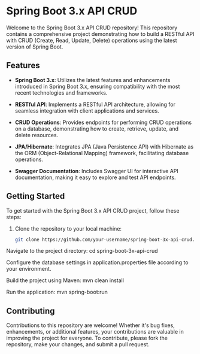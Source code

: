 # Spring Boot 3.x API CRUD

Welcome to the Spring Boot 3.x API CRUD repository! This repository contains a comprehensive project demonstrating how to build a RESTful API with CRUD (Create, Read, Update, Delete) operations using the latest version of Spring Boot.

## Features

- **Spring Boot 3.x**: Utilizes the latest features and enhancements introduced in Spring Boot 3.x, ensuring compatibility with the most recent technologies and frameworks.
  
- **RESTful API**: Implements a RESTful API architecture, allowing for seamless integration with client applications and services.

- **CRUD Operations**: Provides endpoints for performing CRUD operations on a database, demonstrating how to create, retrieve, update, and delete resources.

- **JPA/Hibernate**: Integrates JPA (Java Persistence API) with Hibernate as the ORM (Object-Relational Mapping) framework, facilitating database operations.

- **Swagger Documentation**: Includes Swagger UI for interactive API documentation, making it easy to explore and test API endpoints.

## Getting Started

To get started with the Spring Boot 3.x API CRUD project, follow these steps:

1. Clone the repository to your local machine:
   ```bash
   git clone https://github.com/your-username/spring-boot-3x-api-crud.git
   
Navigate to the project directory:
cd spring-boot-3x-api-crud

Configure the database settings in application.properties file according to your environment.

Build the project using Maven:
mvn clean install

Run the application:
mvn spring-boot:run

## Contributing
Contributions to this repository are welcome! Whether it's bug fixes, enhancements, or additional features, your contributions are valuable in improving the project for everyone. To contribute, please fork the repository, make your changes, and submit a pull request.
